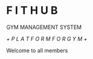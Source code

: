 <h1> F I T H U B </h1>
<p> GYM MANAGEMENT SYSTEM </p>
<p><i>+ P L A T F O R M   F O R  G Y M  +</i></p>
<p>Welcome to all members</p>
